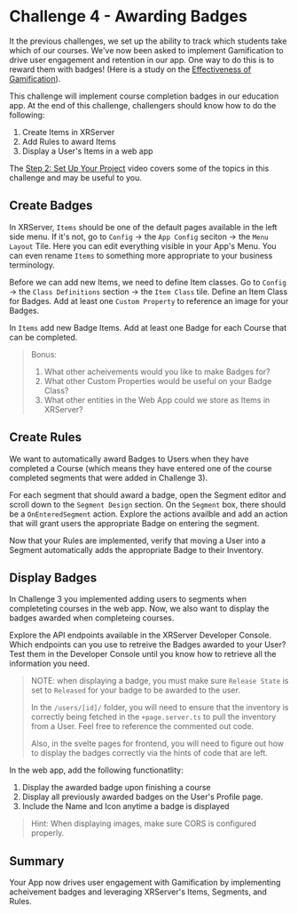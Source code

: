 # Challenge 4 - Awarding Badges

It the previous challenges, we set up the ability to track which students take which of our courses. We've now been asked to implement Gamification to drive user engagement and retention in our app. One way to do this is to reward them with badges! (Here is a study on the [Effectiveness of Gamification](https://www.edapp.com/blog/is-gamification-effective)).

This challenge will implement course completion badges in our education app. At the end of this challenge, challengers should know how to do the following:

1. Create Items in XRServer
2. Add Rules to award Items
3. Display a User's Items in a web app

The [Step 2: Set Up Your Project](https://www.xrserver.com/demo) video covers some of the topics in this challenge and may be useful to you.

## Create Badges

In XRServer, `Items` should be one of the default pages available in the left side menu. If it's not, go to `Config` -> the `App Config` seciton -> the `Menu Layout` Tile.  Here you can edit everything visible in your App's Menu.  You can even rename `Items` to something more appropriate to your business terminology.

Before we can add new Items, we need to define Item classes.  Go to `Config` -> the `Class Definitions` section -> the `Item Class` tile.  Define an Item Class for Badges. Add at least one `Custom Property` to reference an image for your Badges.

In `Items` add new Badge Items. Add at least one Badge for each Course that can be completed.

> Bonus:
>
> 1. What other acheivements would you like to make Badges for?
> 2. What other Custom Properties would be useful on your Badge Class?
> 3. What other entities in the Web App could we store as Items in XRServer?

## Create Rules

We want to automatically award Badges to Users when they have completed a Course (which means they have entered one of the course completed segments that were added in Challenge 3).

For each segment that should award a badge, open the Segment editor and scroll down to the `Segment Design` section. On the `Segment` box, there should be a `OnEnteredSegment` action.  Explore the actions availble and add an action that will grant users the appropriate Badge on entering the segment.

Now that your Rules are implemented, verify that moving a User into a Segment automatically adds the appropriate Badge to their Inventory.

## Display Badges

In Challenge 3 you implemented adding users to segments when completeting courses in the web app. Now, we also want to display the badges awarded when completeing courses.

Explore the API endpoints available in the XRServer Developer Console. Which endpoints can you use to retreive the Badges awarded to your User? Test them in the Developer Console until you know how to retrieve all the information you need.

> NOTE: when displaying a badge, you must make sure `Release State` is set to `Released` for your badge to be awarded to
> the user.
>
> In the `/users/[id]/` folder, you will need to ensure that the inventory is correctly being fetched in the `+page.server.ts` to pull the inventory from a User. Feel free to reference the commented out code.
>
> Also, in the svelte pages for frontend, you will need to figure out
> how to display the badges correctly via the hints of code that are left.

In the web app, add the following functionatlity:

1. Display the awarded badge upon finishing a course
2. Display all previously awarded badges on the User's Profile page.
3. Include the Name and Icon anytime a badge is displayed

> Hint: When displaying images, make sure CORS is configured properly.

## Summary

Your App now drives user engagement with Gamification by implementing acheivement badges and leveraging XRServer's Items, Segments, and Rules.
